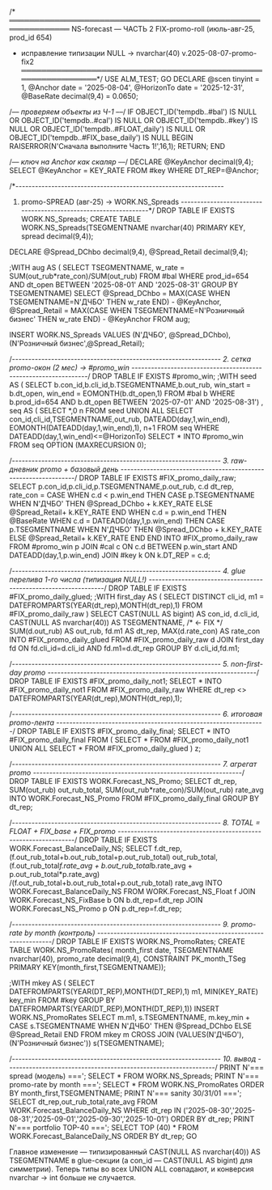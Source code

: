 
/* ══════════════════════════════════════════════════════════════
   NS-forecast — ЧАСТЬ 2
   FIX-promo-roll (июль-авг-25, prod_id 654)
   + исправление типизации NULL → nvarchar(40)
   v.2025-08-07-promo-fix2
═══════════════════════════════════════════════════════════════*/
USE ALM_TEST;
GO
DECLARE
    @scen      tinyint      = 1,
    @Anchor    date         = '2025-08-04',
    @HorizonTo date         = '2025-12-31',
    @BaseRate  decimal(9,4) = 0.0650;

/*–– проверяем объекты из Ч-1 ––*/
IF OBJECT_ID('tempdb..#bal') IS NULL
   OR OBJECT_ID('tempdb..#cal') IS NULL
   OR OBJECT_ID('tempdb..#key') IS NULL
   OR OBJECT_ID('tempdb..#FLOAT_daily') IS NULL
   OR OBJECT_ID('tempdb..#FIX_base_daily') IS NULL
BEGIN
    RAISERROR(N'Сначала выполните Часть 1!',16,1);  RETURN;
END

/*–– ключ на Anchor как скаляр ––*/
DECLARE @KeyAnchor decimal(9,4);
SELECT @KeyAnchor = KEY_RATE FROM #key WHERE DT_REP=@Anchor;

/*----------------------------------------------------------------
 1. promo-SPREAD (авг-25) → WORK.NS_Spreads
----------------------------------------------------------------*/
DROP TABLE IF EXISTS WORK.NS_Spreads;
CREATE TABLE WORK.NS_Spreads(TSEGMENTNAME nvarchar(40) PRIMARY KEY, spread decimal(9,4));

DECLARE @Spread_DChbo  decimal(9,4),
        @Spread_Retail decimal(9,4);

;WITH aug AS (
    SELECT TSEGMENTNAME, w_rate = SUM(out_rub*rate_con)/SUM(out_rub)
    FROM   #bal
    WHERE  prod_id=654 AND dt_open BETWEEN '2025-08-01' AND '2025-08-31'
    GROUP  BY TSEGMENTNAME)
SELECT @Spread_DChbo   = MAX(CASE WHEN TSEGMENTNAME=N'ДЧБО'            THEN w_rate END) - @KeyAnchor,
       @Spread_Retail = MAX(CASE WHEN TSEGMENTNAME=N'Розничный бизнес' THEN w_rate END) - @KeyAnchor
FROM   aug;

INSERT WORK.NS_Spreads VALUES
       (N'ДЧБО',            @Spread_DChbo),
       (N'Розничный бизнес',@Spread_Retail);

/*----------------------------------------------------------------
 2. сетка promo-окон (2 мес) → #promo_win
----------------------------------------------------------------*/
DROP TABLE IF EXISTS #promo_win;
;WITH seed AS (
      SELECT b.con_id,b.cli_id,b.TSEGMENTNAME,b.out_rub,
             win_start = b.dt_open,
             win_end   = EOMONTH(b.dt_open,1)
      FROM   #bal b
      WHERE  b.prod_id=654 AND b.dt_open BETWEEN '2025-07-01' AND '2025-08-31')
, seq AS (
      SELECT *,0 n FROM seed
      UNION ALL
      SELECT con_id,cli_id,TSEGMENTNAME,out_rub,
             DATEADD(day,1,win_end),
             EOMONTH(DATEADD(day,1,win_end),1),
             n+1
      FROM   seq
      WHERE  DATEADD(day,1,win_end)<=@HorizonTo)
SELECT * INTO #promo_win FROM seq OPTION (MAXRECURSION 0);

/*----------------------------------------------------------------
 3. raw-дневник promo + базовый день
----------------------------------------------------------------*/
DROP TABLE IF EXISTS #FIX_promo_daily_raw;
SELECT  p.con_id,p.cli_id,p.TSEGMENTNAME,p.out_rub,
        c.d dt_rep,
        rate_con = CASE
            WHEN c.d <  p.win_end
                 THEN CASE p.TSEGMENTNAME
                        WHEN N'ДЧБО' THEN @Spread_DChbo  + k.KEY_RATE
                        ELSE              @Spread_Retail+ k.KEY_RATE END
            WHEN c.d = p.win_end           THEN @BaseRate
            WHEN c.d = DATEADD(day,1,p.win_end)
                 THEN CASE p.TSEGMENTNAME
                        WHEN N'ДЧБО' THEN @Spread_DChbo  + k.KEY_RATE
                        ELSE              @Spread_Retail+ k.KEY_RATE END
        END
INTO    #FIX_promo_daily_raw
FROM    #promo_win p
JOIN    #cal c  ON c.d BETWEEN p.win_start AND DATEADD(day,1,p.win_end)
JOIN    #key k  ON k.DT_REP = c.d;

/*----------------------------------------------------------------
 4. glue перелива 1-го числа (типизация NULL!)
----------------------------------------------------------------*/
DROP TABLE IF EXISTS #FIX_promo_daily_glued;
;WITH first_day AS (
      SELECT DISTINCT cli_id,
             m1 = DATEFROMPARTS(YEAR(dt_rep),MONTH(dt_rep),1)
      FROM   #FIX_promo_daily_raw )
SELECT  CAST(NULL AS bigint)        AS con_id,
        d.cli_id,
        CAST(NULL AS nvarchar(40))  AS TSEGMENTNAME,   /* ← FIX */
        SUM(d.out_rub)              AS out_rub,
        fd.m1                       AS dt_rep,
        MAX(d.rate_con)             AS rate_con
INTO    #FIX_promo_daily_glued
FROM   #FIX_promo_daily_raw d
JOIN   first_day fd ON fd.cli_id=d.cli_id AND fd.m1=d.dt_rep
GROUP  BY d.cli_id,fd.m1;

/*----------------------------------------------------------------
 5. non-first-day promo
----------------------------------------------------------------*/
DROP TABLE IF EXISTS #FIX_promo_daily_not1;
SELECT *
INTO   #FIX_promo_daily_not1
FROM   #FIX_promo_daily_raw
WHERE  dt_rep <> DATEFROMPARTS(YEAR(dt_rep),MONTH(dt_rep),1);

/*----------------------------------------------------------------
 6. итоговая promo-лента
----------------------------------------------------------------*/
DROP TABLE IF EXISTS #FIX_promo_daily_final;
SELECT * INTO #FIX_promo_daily_final
FROM (
      SELECT * FROM #FIX_promo_daily_not1
      UNION ALL
      SELECT * FROM #FIX_promo_daily_glued
) z;

/*----------------------------------------------------------------
 7. агрегат promo
----------------------------------------------------------------*/
DROP TABLE IF EXISTS WORK.Forecast_NS_Promo;
SELECT dt_rep,
       SUM(out_rub)                       out_rub_total,
       SUM(out_rub*rate_con)/SUM(out_rub) rate_avg
INTO   WORK.Forecast_NS_Promo
FROM   #FIX_promo_daily_final
GROUP  BY dt_rep;

/*----------------------------------------------------------------
 8. TOTAL = FLOAT + FIX_base + FIX_promo
----------------------------------------------------------------*/
DROP TABLE IF EXISTS WORK.Forecast_BalanceDaily_NS;
SELECT  f.dt_rep,
        (f.out_rub_total+b.out_rub_total+p.out_rub_total)                out_rub_total,
        (f.out_rub_total*f.rate_avg +
         b.out_rub_total*b.rate_avg +
         p.out_rub_total*p.rate_avg)
        /(f.out_rub_total+b.out_rub_total+p.out_rub_total)               rate_avg
INTO  WORK.Forecast_BalanceDaily_NS
FROM  WORK.Forecast_NS_Float   f
JOIN  WORK.Forecast_NS_FixBase b ON b.dt_rep=f.dt_rep
JOIN  WORK.Forecast_NS_Promo   p ON p.dt_rep=f.dt_rep;

/*----------------------------------------------------------------
 9. promo-rate by month (контроль)
----------------------------------------------------------------*/
DROP TABLE IF EXISTS WORK.NS_PromoRates;
CREATE TABLE WORK.NS_PromoRates(
  month_first date,
  TSEGMENTNAME nvarchar(40),
  promo_rate   decimal(9,4),
  CONSTRAINT PK_month_TSeg PRIMARY KEY(month_first,TSEGMENTNAME));

;WITH mkey AS (
      SELECT DATEFROMPARTS(YEAR(DT_REP),MONTH(DT_REP),1) m1,
             MIN(KEY_RATE) key_min
      FROM   #key
      GROUP  BY DATEFROMPARTS(YEAR(DT_REP),MONTH(DT_REP),1))
INSERT WORK.NS_PromoRates
SELECT m.m1, s.TSEGMENTNAME,
       m.key_min + CASE s.TSEGMENTNAME
                     WHEN N'ДЧБО' THEN @Spread_DChbo
                     ELSE              @Spread_Retail END
FROM   mkey m
CROSS  JOIN (VALUES(N'ДЧБО'),(N'Розничный бизнес')) s(TSEGMENTNAME);

/*----------------------------------------------------------------
10. вывод
----------------------------------------------------------------*/
PRINT N'=== spread (модель) ===';          SELECT * FROM WORK.NS_Spreads;
PRINT N'=== promo-rate by month ===';      SELECT * FROM WORK.NS_PromoRates ORDER BY month_first,TSEGMENTNAME;
PRINT N'=== sanity 30/31/01 ===';
SELECT dt_rep,out_rub_total,rate_avg
FROM   WORK.Forecast_BalanceDaily_NS
WHERE  dt_rep IN ('2025-08-30','2025-08-31','2025-09-01','2025-09-30','2025-10-01')
ORDER BY dt_rep;
PRINT N'=== portfolio TOP-40 ===';
SELECT TOP (40) * FROM WORK.Forecast_BalanceDaily_NS ORDER BY dt_rep;
GO

Главное изменение — типизированный CAST(NULL AS nvarchar(40)) AS TSEGMENTNAME в glue-секции (а con_id — CAST(NULL AS bigint) для симметрии). Теперь типы во всех UNION ALL совпадают, и конверсия nvarchar → int больше не случается.
